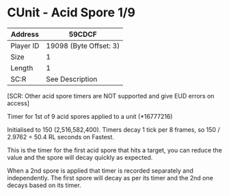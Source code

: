 #  CUnit - Acid Spore 1/9
Address   | 59CDCF
----------|-------------
Player ID | 19098 (Byte Offset: 3)
Size 	  | 1
Length 	  | 1
SC:R      | See Description

[SCR: Other acid spore timers are NOT supported and give EUD errors on access]

Timer for 1st of 9 acid spores applied to a unit (*16777216)

Initialised to 150 (2,516,582,400). Timers decay 1 tick per 8 frames, so 150 / 2.9762 = 50.4 RL seconds on Fastest.

This is the timer for the first acid spore that hits a target, you can reduce the value and the spore will decay quickly as expected. 

When a 2nd spore is applied that timer is recorded separately and independently. The first spore will decay as per its timer and the 2nd one decays based on its timer.
